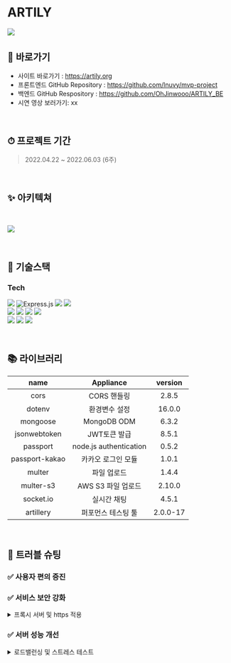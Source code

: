 # ARTILY

<a href="https://artily.org" height="3px" width="6px" target="_blank">
	<img src="https://s3.us-west-2.amazonaws.com/secure.notion-static.com/d7ecc34f-c3e7-4c00-aac0-bc481d56bb42/%EC%84%9C%EB%B9%84%EC%8A%A4_%EB%A1%9C%EA%B3%A0.png?X-Amz-Algorithm=AWS4-HMAC-SHA256&X-Amz-Content-Sha256=UNSIGNED-PAYLOAD&X-Amz-Credential=AKIAT73L2G45EIPT3X45%2F20220530%2Fus-west-2%2Fs3%2Faws4_request&X-Amz-Date=20220530T085851Z&X-Amz-Expires=86400&X-Amz-Signature=2157a1a5572678b29560df065f066b539760a0b4f20a3884be2f48c74da2ad0a&X-Amz-SignedHeaders=host&response-content-disposition=filename%20%3D%22%25EC%2584%259C%25EB%25B9%2584%25EC%258A%25A4%2520%25EB%25A1%259C%25EA%25B3%25A0.PNG.png%22&x-id=GetObject">
<a>

<br>

## 📌 바로가기
- 사이트 바로가기 : https://artily.org
- 프론트엔드 GitHub Repository : https://github.com/lnuvy/mvp-project
- 백엔드 GitHub Respository : https://github.com/OhJinwooo/ARTILY_BE
- 시연 영상 보러가기: xx

<br>

## ⏱ 프로젝트 기간
> 2022.04.22 ~ 2022.06.03 (6주)


<br>

## ✨ 아키텍쳐
<br>

<a><img src="https://s3.us-west-2.amazonaws.com/secure.notion-static.com/8edd852a-a00d-4c35-9dd4-e54e0d3f8d24/%EC%84%9C%EB%B9%84%EC%8A%A4_%EC%95%84%ED%82%A4%ED%85%8D%EC%B3%90.png?X-Amz-Algorithm=AWS4-HMAC-SHA256&X-Amz-Content-Sha256=UNSIGNED-PAYLOAD&X-Amz-Credential=AKIAT73L2G45EIPT3X45%2F20220530%2Fus-west-2%2Fs3%2Faws4_request&X-Amz-Date=20220530T085822Z&X-Amz-Expires=86400&X-Amz-Signature=2722d0acac586c1750d43e72bf402b0cca4d33d41d48903acdab12fe7603be7c&X-Amz-SignedHeaders=host&response-content-disposition=filename%20%3D%22%25EC%2584%259C%25EB%25B9%2584%25EC%258A%25A4%2520%25EC%2595%2584%25ED%2582%25A4%25ED%2585%258D%25EC%25B3%2590.PNG.png%22&x-id=GetObject"><a/>

<br>

## 🔨 기술스택
### **Tech**	
<p>
<img src="https://img.shields.io/badge/node.js-339933?style=for-the-badge&logo=Node.js&logoColor=white">
<img alt="Express.js" src ="https://img.shields.io/badge/express-000000.svg?&style=for-the-badge&logo=express&logoColor=white"/>
<img src="https://img.shields.io/badge/javascript-F7DF1E?style=for-the-badge&logo=javascript&logoColor=black">
<img src="https://img.shields.io/badge/passport-33D875?style=for-the-badge&logo=passport&logoColor=white">
</br>
<img src="https://img.shields.io/badge/JWT-000000?style=for-the-badge&logo=Json Web Tokens&logoColor=white">
<!-- <img src="https://img.shields.io/badge/AWS Lambda-FF9900?style=for-the-badge&logo=AWS Lambda&logoColor=white"> -->
<img src="https://img.shields.io/badge/AWS Ec2-232F3E?style=for-the-badge&logo=amazonaws&logoColor=white">
<img src="https://img.shields.io/badge/Load Balancer-FF9E0F?style=for-the-badge&logo=Load Balancer&logoColor=white">
<img src="https://img.shields.io/badge/PM2-2B037A?style=for-the-badge&logo=PM2&logoColor=white">
<br>
<img src="https://img.shields.io/badge/socket.io-ffffff?style=for-the-badge&logo=socket.io&logoColor=black">
<img src="https://img.shields.io/badge/mongoDB-47A248?style=for-the-badge&logo=MongoDB&logoColor=white">
<img src="https://img.shields.io/badge/NGINX-009639?style=for-the-badge&logo=NGINX&logoColor=white">
</p>



<br>

## 📚 라이브러리 
| name                | Appliance               | version  |
| :-----------------: | :---------------------: | :------: |
| cors                | CORS 핸들링             |2.8.5|
| dotenv              | 환경변수 설정           |16.0.0|
| mongoose            | MongoDB ODM             |6.3.2|
| jsonwebtoken        | JWT토큰 발급            |8.5.1|
| passport            | node.js authentication  |0.5.2|
| passport-kakao      | 카카오 로그인 모듈      |1.0.1|
| multer              | 파일 업로드             |1.4.4|
| multer-s3           | AWS S3 파일 업로드      |2.10.0|
| socket.io           | 실시간 채팅             |4.5.1|
| artillery	      | 퍼포먼스 테스팅 툴     |2.0.0-17|


<br>
   
## 🚀 트러블 슈팅

### ✅ 사용자 편의 증진


### ✅ 서비스 보안 강화

<details>
  <summary>프록시 서버 및 https 적용</summary>
   
  * 도입 이유
    - 
  * 문제 상황
    -
  * 해결 방안
    -
  * 결과
    -
</details>

### ✅ 서버 성능 개선

<details>
  <summary>로드밸런싱 및 스트레스 테스트</summary>
   
  * 도입 이유
    - 
  * 문제 상황
    - 
  * 해결 방안 (1)
    - 
  * 해결 방안 (2)
    - 
  * 의사 결정
    - 
  * 결과
    - 
</details>
